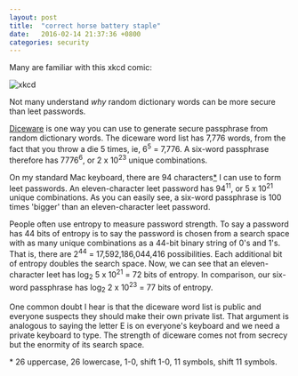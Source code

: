 ```yaml
---
layout: post
title:  "correct horse battery staple"
date:   2016-02-14 21:37:36 +0800
categories: security
---
```

Many are familiar with this xkcd comic:

![xkcd](https://imgs.xkcd.com/comics/password_strength.png)

Not many understand *why* random dictionary words can be more secure than leet passwords.

[Diceware](http://world.std.com/~reinhold/diceware.html) is one way you can use to generate secure passphrase from random dictionary words. The diceware word list has 7,776 words, from the fact that you throw a die 5 times, ie, 6<sup>5</sup> = 7,776. A six-word passphrase therefore has 7776<sup>6</sup>, or 2 x 10<sup>23</sup> unique combinations.

On my standard Mac keyboard, there are 94 characters[*](#keys) I can use to form leet passwords. An eleven-character leet password has 94<sup>11</sup>, or 5 x 10<sup>21</sup> unique combinations. As you can easily see, a six-word passphrase is 100 times 'bigger' than an eleven-character leet password.

People often use entropy to measure password strength. To say a password has 44 bits of entropy is to say the password is chosen from a search space with as many unique combinations as a 44-bit binary string of 0's and 1's. That is, there are 2<sup>44</sup> = 17,592,186,044,416 possibilities. Each additional bit of entropy doubles the search space. Now, we can see that an eleven-character leet has log<sub>2</sub> 5 x 10<sup>21</sup> = 72 bits of entropy. In comparison, our six-word passphrase has log<sub>2</sub> 2 x 10<sup>23</sup> = 77 bits of entropy.

One common doubt I hear is that the diceware word list is public and everyone suspects they should make their own private list. That argument is analogous to saying the letter E is on everyone's keyboard and we need a private keyboard to type. The strength of diceware comes not from secrecy but the enormity of its search space.

<a name="keys">*</a> 26 uppercase, 26 lowercase, 1-0, shift 1-0, 11 symbols, shift 11 symbols.


